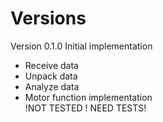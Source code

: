 # Versions

Version 0.1.0 Initial implementation<br>
 - Receive data
 - Unpack data
 - Analyze data
 - Motor function implementation<br>
 !NOT TESTED ! NEED TESTS!